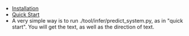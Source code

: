 - [Installation](./doc/doc_en/installation_en.md)
- [Quick Start](./doc/doc_en/quickstart_en.md)
- A very simple way is to run ./tool/infer/predict_system.py, as in "quick start". You will get the text, as well as the direction of text.
